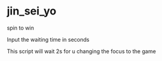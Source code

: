 # jin_sei_yo
spin to win

Input the waiting time in seconds

This script will wait 2s for u changing the focus to the game
